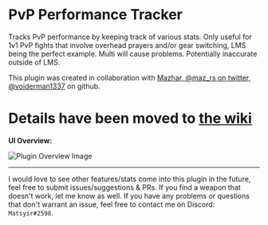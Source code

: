# PvP Performance Tracker

Tracks PvP performance by keeping track of various stats. Only useful for 1v1 PvP fights that involve overhead prayers and/or gear switching, LMS being the perfect example. Multi will cause problems. Potentially inaccurate outside of LMS. 

This plugin was created in collaboration with [Mazhar, @maz_rs on twitter](https://twitter.com/maz_rs), [@voiderman1337](https://github.com/voiderman1337) on github.
# Details have been moved to [the wiki](https://github.com/Matsyir/pvp-performance-tracker/wiki)

**UI Overview:**

![Plugin Overview Image](https://i.imgur.com/CRYaV6V.png)

-------------------------------
I would love to see other features/stats come into this plugin in the future, feel free to submit issues/suggestions & PRs. If you find a weapon that doesn't work, let me know as well. If you have any problems or questions that don't warrant an issue, feel free to contact me on Discord: `Matsyir#2598`.